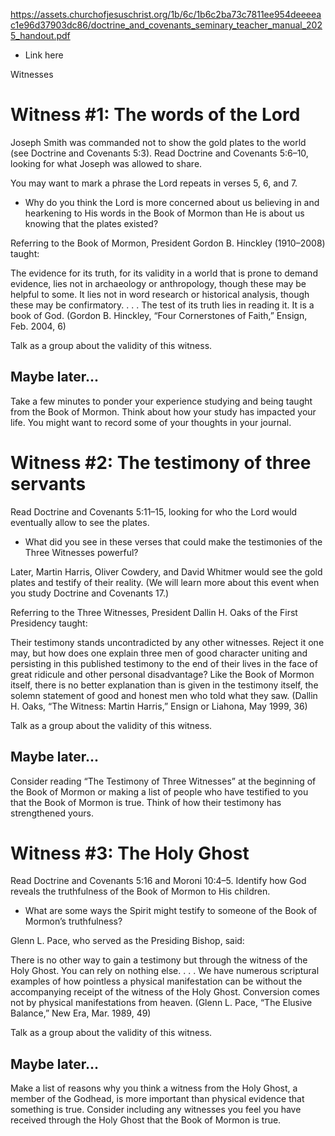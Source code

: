 


https://assets.churchofjesuschrist.org/1b/6c/1b6c2ba73c7811ee954deeeeac1e96d37903dc86/doctrine_and_covenants_seminary_teacher_manual_2025_handout.pdf
- Link here

Witnesses

# Witness #1: The words of the Lord

Joseph Smith was commanded not to show the gold plates to the world (see Doctrine and Covenants 5:3). Read
Doctrine and Covenants 5:6–10, looking for what Joseph was allowed to share.

You may want to mark a phrase the Lord repeats in verses 5, 6, and 7.

- Why do you think the Lord is more concerned about us believing in and hearkening to His words in the Book of Mormon than He is about us knowing that the plates existed?

Referring to the Book of Mormon, President Gordon B. Hinckley (1910–2008) taught:

The evidence for its truth, for its validity in a world that is prone to demand evidence, lies not in
archaeology or anthropology, though these may be helpful to some. It lies not in word research
or historical analysis, though these may be confirmatory. . . . The test of its truth lies in reading it.
It is a book of God. (Gordon B. Hinckley, “Four Cornerstones of Faith,” Ensign, Feb. 2004, 6)

Talk as a group about the validity of this witness.

## Maybe later...
Take a few minutes to ponder your experience studying and being taught from the Book of Mormon. Think
about how your study has impacted your life. You might want to record some of your thoughts in your journal.


# Witness #2: The testimony of three servants

Read Doctrine and Covenants 5:11–15, looking for who the Lord would eventually allow to see the plates.

- What did you see in these verses that could make the testimonies of the Three Witnesses powerful?

Later, Martin Harris, Oliver Cowdery, and David Whitmer would see the gold plates and testify of their reality.
(We will learn more about this event when you study Doctrine and Covenants 17.)

Referring to the Three Witnesses, President Dallin H. Oaks of the First Presidency taught:

Their testimony stands uncontradicted by any other witnesses. Reject it one may, but how does
one explain three men of good character uniting and persisting in this published testimony to
the end of their lives in the face of great ridicule and other personal disadvantage? Like the Book
of Mormon itself, there is no better explanation than is given in the testimony itself, the solemn
statement of good and honest men who told what they saw. (Dallin H. Oaks, “The Witness: Martin
Harris,” Ensign or Liahona, May 1999, 36)

Talk as a group about the validity of this witness.

## Maybe later...

Consider reading “The Testimony of Three Witnesses” at the beginning of the Book of Mormon or making a
list of people who have testified to you that the Book of Mormon is true. Think of how their testimony has
strengthened yours.


# Witness #3: The Holy Ghost

Read Doctrine and Covenants 5:16 and Moroni 10:4–5. Identify how God reveals the truthfulness of the
Book of Mormon to His children.

- What are some ways the Spirit might testify to someone of the Book of Mormon’s truthfulness?

Glenn L. Pace, who served as the Presiding Bishop, said:

There is no other way to gain a testimony but through the witness of the Holy Ghost. You can
rely on nothing else. . . . We have numerous scriptural examples of how pointless a physical
manifestation can be without the accompanying receipt of the witness of the Holy Ghost.
Conversion comes not by physical manifestations from heaven. (Glenn L. Pace, “The Elusive
Balance,” New Era, Mar. 1989, 49)

Talk as a group about the validity of this witness.

## Maybe later...

Make a list of reasons why you think a witness from the Holy Ghost, a member of the Godhead, is more
important than physical evidence that something is true. Consider including any witnesses you feel you have
received through the Holy Ghost that the Book of Mormon is true.


